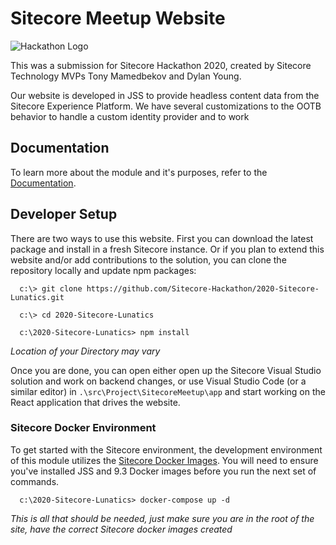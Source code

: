 # Sitecore Meetup Website

![Hackathon Logo](documentation/images/hackathon.png?raw=true "Hackathon Logo")

This was a submission for Sitecore Hackathon 2020, created by Sitecore Technology MVPs Tony Mamedbekov and Dylan Young.

Our website is developed in JSS to provide headless content data from the Sitecore Experience Platform.  We have several customizations to the OOTB behavior to handle a custom identity provider and to work

## Documentation

To learn more about the module and it's purposes, refer to the [Documentation](/documentation/README.md).

## Developer Setup

There are two ways to use this website.  First you can download the latest package and install in a fresh Sitecore instance.  Or if you plan to extend this website and/or add contributions to the solution, you can clone the repository locally and update npm packages:

```
  c:\> git clone https://github.com/Sitecore-Hackathon/2020-Sitecore-Lunatics.git

  c:\> cd 2020-Sitecore-Lunatics

  c:\2020-Sitecore-Lunatics> npm install
```
*Location of your Directory may vary*

Once you are done, you can open either open up the Sitecore Visual Studio solution and work on backend changes, or use Visual Studio Code (or a similar editor) in `.\src\Project\SitecoreMeetup\app` and start working on the React application that drives the website.

### Sitecore Docker Environment

To get started with the Sitecore environment, the development environment of this module utilizes the [Sitecore Docker Images](https://github.com/Sitecore/docker-images).  You will need to ensure you've installed JSS and 9.3 Docker images before you run the next set of commands.

```
  c:\2020-Sitecore-Lunatics> docker-compose up -d
```
*This is all that should be needed, just make sure you are in the root of the site, have the correct Sitecore docker images created*

